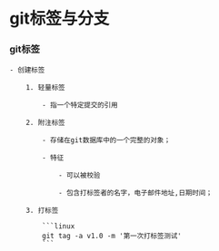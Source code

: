 # git标签与分支 #

### git标签 ###

	- 创建标签
	
		1. 轻量标签

			- 指一个特定提交的引用
			
		2. 附注标签

			- 存储在git数据库中的一个完整的对象；

			- 特征

				- 可以被校验

				- 包含打标签者的名字，电子邮件地址,日期时间；

		3. 打标签

			```linux
			git tag -a v1.0 -m '第一次打标签测试'
			```


